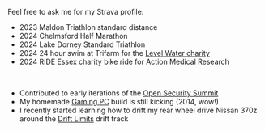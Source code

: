 Feel free to ask me for my Strava profile:  
- 2023 Maldon Triathlon standard distance
- 2024 Chelmsford Half Marathon
- 2024 Lake Dorney Standard Triathlon
- 2024 24 hour swim at Trifarm for the [Level Water charity](https://www.levelwater.org/24hr-trifarm)
- 2024 RIDE Essex charity bike ride for Action Medical Research

<br/>

- Contributed to early iterations of the [Open Security Summit](https://open-security-summit.org/)
- My homemade [Gaming PC](https://pcpartpicker.com/b/WvTWGX) build is still kicking (2014, wow!)
- I recently started learning how to drift my rear wheel drive Nissan 370z around the [Drift Limits](https://driftlimits.co.uk/) drift track 
